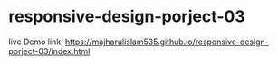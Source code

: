 # responsive-design-porject-03
live Demo link: https://majharulislam535.github.io/responsive-design-porject-03/index.html
